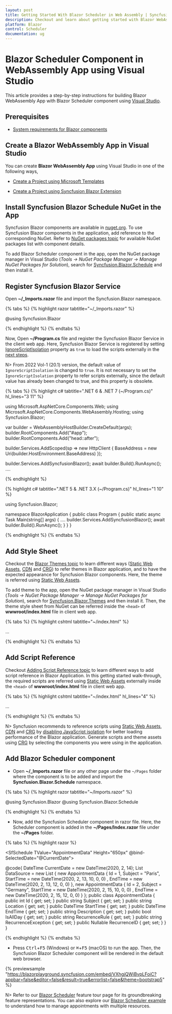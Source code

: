 ```yaml
---
layout: post
title: Getting Started With Blazor Scheduler in Web Assembly | Syncfusion
description: Checkout and learn about getting started with Blazor WebAssembly and Blazor Scheduler component in Visual Studio and much more.
platform: Blazor
control: Scheduler
documentation: ug
---
```


# Blazor Scheduler Component in WebAssembly App using Visual Studio

This article provides a step-by-step instructions for building Blazor WebAssembly App with Blazor Scheduler component using [Visual Studio](https://visualstudio.microsoft.com/vs/).

## Prerequisites

* [System requirements for Blazor components](https://blazor.syncfusion.com/documentation/system-requirements)

## Create a Blazor WebAssembly App in Visual Studio

You can create **Blazor WebAssembly App** using Visual Studio in one of the following ways,

* [Create a Project using Microsoft Templates](https://learn.microsoft.com/en-us/aspnet/core/blazor/tooling?view=aspnetcore-7.0&pivots=windows)

* [Create a Project using Syncfusion Blazor Extension](https://blazor.syncfusion.com/documentation/visual-studio-integration/template-studio)

## Install Syncfusion Blazor Schedule NuGet in the App

Syncfusion Blazor components are available in [nuget.org](https://www.nuget.org/packages?q=syncfusion.blazor). To use Syncfusion Blazor components in the application, add reference to the corresponding NuGet. Refer to [NuGet packages topic](https://blazor.syncfusion.com/documentation/nuget-packages) for available NuGet packages list with component details.

To add Blazor Scheduler component in the app, open the NuGet package manager in Visual Studio (*Tools → NuGet Package Manager → Manage NuGet Packages for Solution*), search for [Syncfusion.Blazor.Schedule](https://www.nuget.org/packages/Syncfusion.Blazor.Schedule) and then install it.

## Register Syncfusion Blazor Service

Open **~/_Imports.razor** file and import the Syncfusion.Blazor namespace.

{% tabs %}
{% highlight razor tabtitle="~/_Imports.razor" %}

@using Syncfusion.Blazor

{% endhighlight %}
{% endtabs %}

Now, Open **~/Program.cs** file and register the Syncfusion Blazor Service in the client web app. Here, Syncfusion Blazor Service is registered by setting [IgnoreScriptIsolation](https://help.syncfusion.com/cr/blazor/Syncfusion.Blazor.GlobalOptions.html#Syncfusion_Blazor_GlobalOptions_IgnoreScriptIsolation) property as `true` to load the scripts externally in the [next steps](#add-script-reference).

N> From 2022 Vol-1 (20.1) version, the default value of `IgnoreScriptIsolation` is changed to `true`. It is not necessary to set the `IgnoreScriptIsolation` property to refer scripts externally, since the default value has already been changed to true, and this property is obsolete.

{% tabs %}
{% highlight c# tabtitle=".NET 6 & .NET 7 (~/Program.cs)" hl_lines="3 11" %}

using Microsoft.AspNetCore.Components.Web;
using Microsoft.AspNetCore.Components.WebAssembly.Hosting;
using Syncfusion.Blazor;

var builder = WebAssemblyHostBuilder.CreateDefault(args);
builder.RootComponents.Add<App>("#app");
builder.RootComponents.Add<HeadOutlet>("head::after");

builder.Services.AddScoped(sp => new HttpClient { BaseAddress = new Uri(builder.HostEnvironment.BaseAddress) });

builder.Services.AddSyncfusionBlazor();
await builder.Build().RunAsync();
....

{% endhighlight %}

{% highlight c# tabtitle=".NET 5 & .NET 3.X (~/Program.cs)" hl_lines="1 10" %}

using Syncfusion.Blazor;

namespace BlazorApplication
{
    public class Program
    {
        public static async Task Main(string[] args)
        {
            ....
            builder.Services.AddSyncfusionBlazor();
            await builder.Build().RunAsync();
        }
    }
}

{% endhighlight %}
{% endtabs %}

## Add Style Sheet

Checkout the [Blazor Themes topic](https://blazor.syncfusion.com/documentation/appearance/themes) to learn different ways ([Static Web Assets](https://blazor.syncfusion.com/documentation/appearance/themes#static-web-assets), [CDN](https://sfblazor.azurewebsites.net/staging/documentation/appearance/themes#cdn-reference) and [CRG](https://blazor.syncfusion.com/documentation/common/custom-resource-generator)) to refer themes in Blazor application, and to have the expected appearance for Syncfusion Blazor components. Here, the theme is referred using [Static Web Assets](https://blazor.syncfusion.com/documentation/appearance/themes#static-web-assets).

To add theme to the app, open the NuGet package manager in Visual Studio (*Tools → NuGet Package Manager → Manage NuGet Packages for Solution*), search for [Syncfusion.Blazor.Themes](https://www.nuget.org/packages/Syncfusion.Blazor.Themes/) and then install it. Then, the theme style sheet from NuGet can be referred inside the `<head>` of **wwwroot/index.html** file in client web app.

{% tabs %}
{% highlight cshtml tabtitle="~/index.html" %}

<head>
    ...
    <link href="_content/Syncfusion.Blazor.Themes/bootstrap5.css" rel="stylesheet" />
</head>

{% endhighlight %}
{% endtabs %}

## Add Script Reference

Checkout [Adding Script Reference topic](https://blazor.syncfusion.com/documentation/common/adding-script-references) to learn different ways to add script reference in Blazor Application. In this getting started walk-through, the required scripts are referred using [Static Web Assets](https://sfblazor.azurewebsites.net/staging/documentation/common/adding-script-references#static-web-assets) externally inside the `<head>` of **wwwroot/index.html** file in client web app.

{% tabs %}
{% highlight cshtml tabtitle="~/index.html" hl_lines="4" %}

<head>
    ...
    <link href="_content/Syncfusion.Blazor.Themes/bootstrap5.css" rel="stylesheet" />
    <script src="https://cdn.syncfusion.com/blazor/19.4.38/syncfusion-blazor.min.js" type="text/javascript"></script>
</head>

{% endhighlight %}
{% endtabs %}

N> Syncfusion recommends to reference scripts using [Static Web Assets](https://blazor.syncfusion.com/documentation/common/adding-script-references#static-web-assets), [CDN](https://blazor.syncfusion.com/documentation/common/adding-script-references#cdn-reference) and [CRG](https://blazor.syncfusion.com/documentation/common/custom-resource-generator) by [disabling JavaScript isolation](https://blazor.syncfusion.com/documentation/common/adding-script-references#disable-javascript-isolation) for better loading performance of the Blazor application. Generate scripts and theme assets using [CRG](https://blazor.syncfusion.com/documentation/common/custom-resource-generator) by selecting the components you were using in the application.

## Add Blazor Scheduler component

* Open **~/_Imports.razor** file or any other page under the `~/Pages` folder where the component is to be added and import the **Syncfusion.Blazor.Schedule** namespace.

{% tabs %}
{% highlight razor tabtitle="~/Imports.razor" %}

@using Syncfusion.Blazor
@using Syncfusion.Blazor.Schedule

{% endhighlight %}
{% endtabs %}

* Now, add the Syncfusion Scheduler component in razor file. Here, the Scheduler component is added in the **~/Pages/Index.razor** file under the **~/Pages** folder.

{% tabs %}
{% highlight razor %}

<SfSchedule TValue="AppointmentData" Height="650px" @bind-SelectedDate="@CurrentDate">
    <ScheduleEventSettings DataSource="@DataSource"></ScheduleEventSettings>
    <ScheduleViews>
        <ScheduleView Option="View.Day"></ScheduleView>
        <ScheduleView Option="View.Week"></ScheduleView>
        <ScheduleView Option="View.WorkWeek"></ScheduleView>
        <ScheduleView Option="View.Month"></ScheduleView>
        <ScheduleView Option="View.Agenda"></ScheduleView>
    </ScheduleViews>
</SfSchedule>

@code{
    DateTime CurrentDate = new DateTime(2020, 2, 14);
    List<AppointmentData> DataSource = new List<AppointmentData>
    {
        new AppointmentData { Id = 1, Subject = "Paris", StartTime = new DateTime(2020, 2, 13, 10, 0, 0) , EndTime = new DateTime(2020, 2, 13, 12, 0, 0) },
        new AppointmentData { Id = 2, Subject = "Germany", StartTime = new DateTime(2020, 2, 15, 10, 0, 0) , EndTime = new DateTime(2020, 2, 15, 12, 0, 0) }
    };
    public class AppointmentData
    {
        public int Id { get; set; }
        public string Subject { get; set; }
        public string Location { get; set; }
        public DateTime StartTime { get; set; }
        public DateTime EndTime { get; set; }
        public string Description { get; set; }
        public bool IsAllDay { get; set; }
        public string RecurrenceRule { get; set; }
        public string RecurrenceException { get; set; }
        public Nullable<int> RecurrenceID { get; set; }
    }
}

{% endhighlight %}
{% endtabs %}

* Press <kbd>Ctrl</kbd>+<kbd>F5</kbd> (Windows) or <kbd>⌘</kbd>+<kbd>F5</kbd> (macOS) to run the app. Then, the Syncfusion Blazor Scheduler component will be rendered in the default web browser.

{% previewsample "https://blazorplayground.syncfusion.com/embed/VXhgjQWiBvpLFoiC?appbar=false&editor=false&result=true&errorlist=false&theme=bootstrap5" %}

N> Refer to our [Blazor Scheduler](https://www.syncfusion.com/blazor-components/blazor-scheduler) feature tour page for its groundbreaking feature representations. You can also explore our [Blazor Scheduler example](https://blazor.syncfusion.com/demos/scheduler/overview) to understand how to manage appointments with multiple resources.